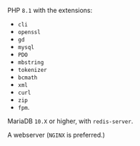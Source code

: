 PHP `8.1` with the extensions:

-  `cli`
-   `openssl`
-   `gd`
-   `mysql`
-   `PDO`
-   `mbstring`
-   `tokenizer`
-   `bcmath`
-   `xml`
-   `curl`
-   `zip`
-   `fpm`.

MariaDB `10.X` or higher, with `redis-server`.

A webserver (`NGINX` is preferred.)
